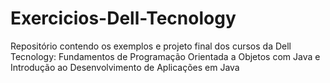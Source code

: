 # Exercicios-Dell-Tecnology
Repositório contendo os exemplos e projeto final dos cursos da Dell Tecnology: Fundamentos de Programação Orientada a Objetos com Java e Introdução ao Desenvolvimento de Aplicações em Java
